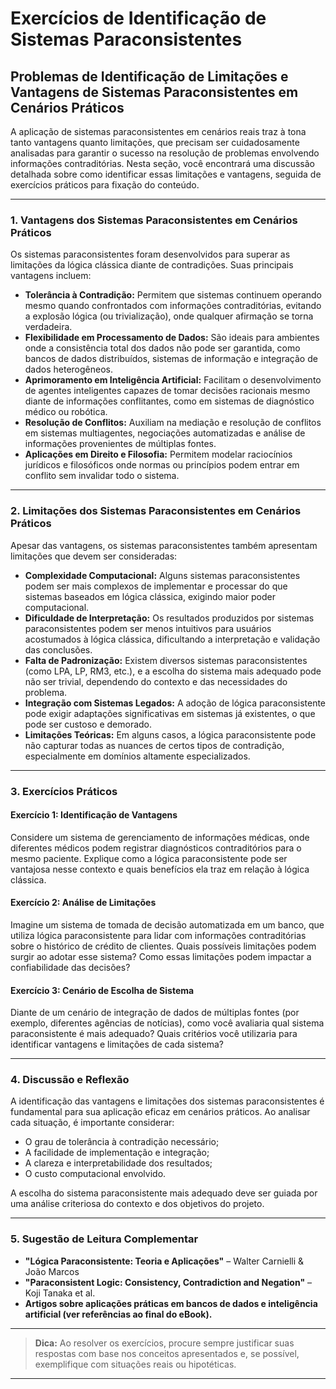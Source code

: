 
# Exercícios de Identificação de Sistemas Paraconsistentes

## Problemas de Identificação de Limitações e Vantagens de Sistemas Paraconsistentes em Cenários Práticos

A aplicação de sistemas paraconsistentes em cenários reais traz à tona tanto vantagens quanto limitações, que precisam ser cuidadosamente analisadas para garantir o sucesso na resolução de problemas envolvendo informações contraditórias. Nesta seção, você encontrará uma discussão detalhada sobre como identificar essas limitações e vantagens, seguida de exercícios práticos para fixação do conteúdo.

---

### 1. **Vantagens dos Sistemas Paraconsistentes em Cenários Práticos**

Os sistemas paraconsistentes foram desenvolvidos para superar as limitações da lógica clássica diante de contradições. Suas principais vantagens incluem:

- **Tolerância à Contradição:** Permitem que sistemas continuem operando mesmo quando confrontados com informações contraditórias, evitando a explosão lógica (ou trivialização), onde qualquer afirmação se torna verdadeira.
- **Flexibilidade em Processamento de Dados:** São ideais para ambientes onde a consistência total dos dados não pode ser garantida, como bancos de dados distribuídos, sistemas de informação e integração de dados heterogêneos.
- **Aprimoramento em Inteligência Artificial:** Facilitam o desenvolvimento de agentes inteligentes capazes de tomar decisões racionais mesmo diante de informações conflitantes, como em sistemas de diagnóstico médico ou robótica.
- **Resolução de Conflitos:** Auxiliam na mediação e resolução de conflitos em sistemas multiagentes, negociações automatizadas e análise de informações provenientes de múltiplas fontes.
- **Aplicações em Direito e Filosofia:** Permitem modelar raciocínios jurídicos e filosóficos onde normas ou princípios podem entrar em conflito sem invalidar todo o sistema.

---

### 2. **Limitações dos Sistemas Paraconsistentes em Cenários Práticos**

Apesar das vantagens, os sistemas paraconsistentes também apresentam limitações que devem ser consideradas:

- **Complexidade Computacional:** Alguns sistemas paraconsistentes podem ser mais complexos de implementar e processar do que sistemas baseados em lógica clássica, exigindo maior poder computacional.
- **Dificuldade de Interpretação:** Os resultados produzidos por sistemas paraconsistentes podem ser menos intuitivos para usuários acostumados à lógica clássica, dificultando a interpretação e validação das conclusões.
- **Falta de Padronização:** Existem diversos sistemas paraconsistentes (como LPA, LP, RM3, etc.), e a escolha do sistema mais adequado pode não ser trivial, dependendo do contexto e das necessidades do problema.
- **Integração com Sistemas Legados:** A adoção de lógica paraconsistente pode exigir adaptações significativas em sistemas já existentes, o que pode ser custoso e demorado.
- **Limitações Teóricas:** Em alguns casos, a lógica paraconsistente pode não capturar todas as nuances de certos tipos de contradição, especialmente em domínios altamente especializados.

---

### 3. **Exercícios Práticos**

#### **Exercício 1: Identificação de Vantagens**

Considere um sistema de gerenciamento de informações médicas, onde diferentes médicos podem registrar diagnósticos contraditórios para o mesmo paciente. Explique como a lógica paraconsistente pode ser vantajosa nesse contexto e quais benefícios ela traz em relação à lógica clássica.

#### **Exercício 2: Análise de Limitações**

Imagine um sistema de tomada de decisão automatizada em um banco, que utiliza lógica paraconsistente para lidar com informações contraditórias sobre o histórico de crédito de clientes. Quais possíveis limitações podem surgir ao adotar esse sistema? Como essas limitações podem impactar a confiabilidade das decisões?

#### **Exercício 3: Cenário de Escolha de Sistema**

Diante de um cenário de integração de dados de múltiplas fontes (por exemplo, diferentes agências de notícias), como você avaliaria qual sistema paraconsistente é mais adequado? Quais critérios você utilizaria para identificar vantagens e limitações de cada sistema?

---

### 4. **Discussão e Reflexão**

A identificação das vantagens e limitações dos sistemas paraconsistentes é fundamental para sua aplicação eficaz em cenários práticos. Ao analisar cada situação, é importante considerar:

- O grau de tolerância à contradição necessário;
- A facilidade de implementação e integração;
- A clareza e interpretabilidade dos resultados;
- O custo computacional envolvido.

A escolha do sistema paraconsistente mais adequado deve ser guiada por uma análise criteriosa do contexto e dos objetivos do projeto.

---

### 5. **Sugestão de Leitura Complementar**

- **"Lógica Paraconsistente: Teoria e Aplicações"** – Walter Carnielli & João Marcos
- **"Paraconsistent Logic: Consistency, Contradiction and Negation"** – Koji Tanaka et al.
- **Artigos sobre aplicações práticas em bancos de dados e inteligência artificial (ver referências ao final do eBook).**

---

> **Dica:** Ao resolver os exercícios, procure sempre justificar suas respostas com base nos conceitos apresentados e, se possível, exemplifique com situações reais ou hipotéticas.

---
```
